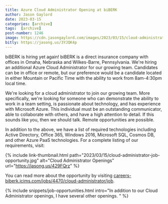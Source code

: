 ```yaml
---
title: Azure Cloud Administrator Opening at biBERK
author: Jason Gaylord
date: 2023-03-15
categories: [archive]
tags:  [archive]
post-number: 1246
image: https://cdn.jasongaylord.com/images/2023/03/15/cloud-administrator-job-opportunity.jpg
bitly: https://jasong.us/3YJQK4p
---
```


biBERK is hiring yet again! biBERK is a direct insurance company with offices in Omaha, Nebraska and Wilkes-Barre, Pennsylvania. We're hiring an additional Azure Cloud Administrator for our growing team. Candidates can be in office or remote, but our preference would be a candidate located in either Mountain or Pacific Time with the ability to work from 8am-4:30pm local time.

We're looking for a cloud administrator to join our growing team. More specifically, we're looking for someone who can demonstrate the ability to work in a team setting, is passionate about technology, and has experience with Microsoft Azure. This individual must be an outstanding communicator, able to collaborate with others, and have a high attention to detail. If this sounds like you, then we should talk. Remote opportunities are possible.

In addition to the above, we have a list of required technologies including Active Directory, Office 365, Windows 2016, Microsoft SQL, Cosmos DB, and other Azure PaaS technologies. For a complete listing of our requirements, visit: 

{% include link-thumbnail.html path="2023/03/15/cloud-administrator-job-opportunity.jpg" alt="Cloud Administrator Openings" url="https://jasong.us/429FQrz" %}

You can read more about the opportunity by visiting [careers-biberk.icims.com/jobs/4470/cloud-administrator/job](https://jasong.us/429FQrz).

{% include snippets/job-opportunities.html intro="In addition to our Cloud Administrator openings, I have several other openings. " %}